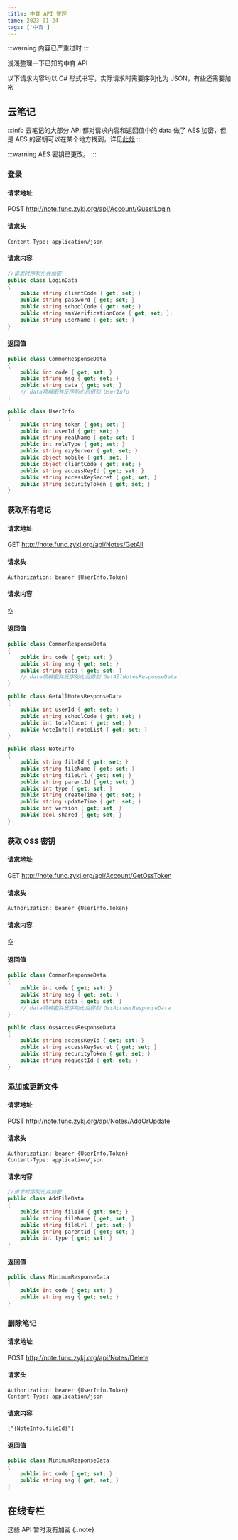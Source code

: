 ```yaml
---
title: 中育 API 整理
time: 2023-01-24
tags: ['中育']
---
```


:::warning
内容已严重过时
:::

浅浅整理一下已知的中育 API

以下请求内容均以 C# 形式书写，实际请求时需要序列化为 JSON，有些还需要加密

## 云笔记

:::info
云笔记的大部分 API 都对请求内容和返回值中的 data 做了 AES 加密，但是 AES 的密钥可以在某个地方找到，详见[此处](/blog/zy/bin-file-analysis/part1/#%E9%80%86%E5%90%91%E5%88%86%E6%9E%90)
:::

:::warning
AES 密钥已更改。
:::

### 登录 <Badge type="danger" text="已过时" />

#### 请求地址

POST http://note.func.zykj.org/api/Account/GuestLogin

#### 请求头

```
Content-Type: application/json
```

#### 请求内容

```csharp
//请求时序列化并加密
public class LoginData
{
    public string clientCode { get; set; }
    public string password { get; set; }
    public string schoolCode { get; set; }
    public string smsVerificationCode { get; set; };
    public string userName { get; set; }
}
```

#### 返回值

```csharp
public class CommonResponseData
{
    public int code { get; set; }
    public string msg { get; set; }
    public string data { get; set; }
    // data项解密并反序列化后得到 UserInfo
}

public class UserInfo
{
    public string token { get; set; }
    public int userId { get; set; }
    public string realName { get; set; }
    public int roleType { get; set; }
    public string ezyServer { get; set; }
    public object mobile { get; set; }
    public object clientCode { get; set; }
    public string accessKeyId { get; set; }
    public string accessKeySecret { get; set; }
    public string securityToken { get; set; }
}
```

### 获取所有笔记 <Badge type="danger" text="请求地址已过时" />

#### 请求地址

GET http://note.func.zykj.org/api/Notes/GetAll

#### 请求头

```
Authorization: bearer {UserInfo.Token}
```

#### 请求内容

空

#### 返回值

```csharp
public class CommonResponseData
{
    public int code { get; set; }
    public string msg { get; set; }
    public string data { get; set; }
    // data项解密并反序列化后得到 GetAllNotesResponseData
}

public class GetAllNotesResponseData
{
    public int userId { get; set; }
    public string schoolCode { get; set; }
    public int totalCount { get; set; }
    public NoteInfo[] noteList { get; set; }
}

public class NoteInfo
{
    public string fileId { get; set; }
    public string fileName { get; set; }
    public string fileUrl { get; set; }
    public string parentId { get; set; }
    public int type { get; set; }
    public string createTime { get; set; }
    public string updateTime { get; set; }
    public int version { get; set; }
    public bool shared { get; set; }
}
```

### 获取 OSS 密钥 <Badge type="danger" text="已过时" />

#### 请求地址

GET http://note.func.zykj.org/api/Account/GetOssToken

#### 请求头

```
Authorization: bearer {UserInfo.Token}
```

#### 请求内容

空

#### 返回值

```csharp
public class CommonResponseData
{
    public int code { get; set; }
    public string msg { get; set; }
    public string data { get; set; }
    // data项解密并反序列化后得到 OssAccessResponseData
}

public class OssAccessResponseData
{
    public string accessKeyId { get; set; }
    public string accessKeySecret { get; set; }
    public string securityToken { get; set; }
    public string requestId { get; set; }
}
```

### 添加或更新文件 <Badge type="danger" text="请求地址已过时（未验证）" />

#### 请求地址

POST http://note.func.zykj.org/api/Notes/AddOrUpdate

#### 请求头

```
Authorization: bearer {UserInfo.Token}
Content-Type: application/json
```

#### 请求内容

```csharp
//请求时序列化并加密
public class AddFileData
{
    public string fileId { get; set; }
    public string fileName { get; set; }
    public string fileUrl { get; set; }
    public string parentId { get; set; }
    public int type { get; set; }
}
```

#### 返回值

```csharp
public class MinimumResponseData
{
    public int code { get; set; }
    public string msg { get; set; }
}
```

### 删除笔记 <Badge type="danger" text="请求地址已过时（未验证）" />

#### 请求地址

POST http://note.func.zykj.org/api/Notes/Delete

#### 请求头

```
Authorization: bearer {UserInfo.Token}
Content-Type: application/json
```

#### 请求内容

```
["{NoteInfo.fileId}"]
```

#### 返回值

```csharp
public class MinimumResponseData
{
    public int code { get; set; }
    public string msg { get; set; }
}
```

## 在线专栏

这些 API 暂时没有加密
{:.note}
